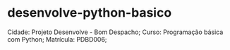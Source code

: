 # desenvolve-python-basico 
Cidade: Projeto Desenvolve - Bom Despacho;
Curso: Programação básica com Python;
Matrícula: PDBD006;
